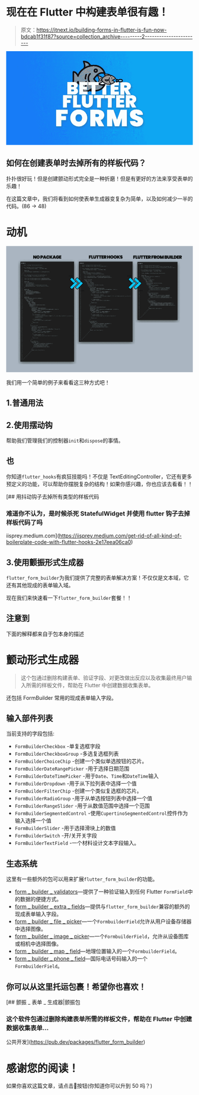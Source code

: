 # 现在在 Flutter 中构建表单很有趣！

> 原文：<https://itnext.io/building-forms-in-flutter-is-fun-now-bdcab1f31f87?source=collection_archive---------2----------------------->

![](img/6f1e9e44b2b5d660caa3457b85416de9.png)

## 如何在创建表单时去掉所有的样板代码？

扑扑很好玩！但是创建颤动形式完全是一种折磨！但是有更好的方法来享受表单的乐趣！

在这篇文章中，我们将看到如何使表单生成器变复杂为简单，以及如何减少一半的代码。(86 → 48)

# 动机

![](img/91661f6ebc965d027074eccf06c1638c.png)

我们用一个简单的例子来看看这三种方式吧！

## 1.普通用法

## 2.使用摆动钩

帮助我们管理我们的控制器`init`和`dispose`的事情。

## 也

你知道`flutter_hooks`有疯狂技能吗！不仅是 TextEditingController，它还有更多预定义的功能，可以帮助你摆脱复杂的结构！如果你感兴趣，你也应该去看看！！

[](https://iisprey.medium.com/get-rid-of-all-kind-of-boilerplate-code-with-flutter-hooks-2e17eea06ca0) [## 用抖动钩子去掉所有类型的样板代码

### 难道你不认为，是时候杀死 StatefulWidget 并使用 flutter 钩子去掉样板代码了吗

iisprey.medium.com](https://iisprey.medium.com/get-rid-of-all-kind-of-boilerplate-code-with-flutter-hooks-2e17eea06ca0) 

## 3.使用颤振形式生成器

`flutter_form_builder`为我们提供了完整的表单解决方案！不仅仅是文本域，它还有其他现成的表单输入域。

现在我们来快速看一下`flutter_form_builder`套餐！！

## 注意到

下面的解释都来自于包本身的描述

# 颤动形式生成器

> 这个包通过删除构建表单、验证字段、对更改做出反应以及收集最终用户输入所需的样板文件，帮助在 Flutter 中创建数据收集表单。

还包括 FormBuilder 常用的现成表单输入字段。

## 输入部件列表

当前支持的字段包括:

*   `FormBuilderCheckbox` -单复选框字段
*   `FormBuilderCheckboxGroup` -多选复选框列表
*   `FormBuilderChoiceChip` -创建一个类似单选按钮的芯片。
*   `FormBuilderDateRangePicker` -用于选择日期范围
*   `FormBuilderDateTimePicker` -用于`Date`、`Time`和`DateTime`输入
*   `FormBuilderDropdown` -用于从下拉列表中选择一个值
*   `FormBuilderFilterChip` -创建一个类似复选框的芯片。
*   `FormBuilderRadioGroup` -用于从单选按钮列表中选择一个值
*   `FormBuilderRangeSlider` -用于从数值范围中选择一个范围
*   `FormBuilderSegmentedControl` -使用`CupertinoSegmentedControl`控件作为输入选择一个值
*   `FormBuilderSlider` -用于选择滑块上的数值
*   `FormBuilderSwitch` -开/关开关字段
*   `FormBuilderTextField` -一个材料设计文本字段输入。

## 生态系统

这里有一些额外的包可以用来扩展`flutter_form_builder`的功能。

*   [form _ builder _ validators](https://pub.dev/packages/form_builder_validators)—提供了一种验证输入到任何 Flutter `FormField`中的数据的便捷方式。
*   [form _ builder _ extra _ fields](https://pub.dev/packages/form_builder_extra_fields)—提供与`flutter_form_builder`兼容的额外的现成表单输入字段。
*   [form _ builder _ file _ picker](https://pub.dev/packages/form_builder_file_picker)—一个`FormbuilderField`允许从用户设备存储器中选择图像。
*   [form _ builder _ image _ picker](https://pub.dev/packages/form_builder_image_picker)—一个`FormbuilderField`，允许从设备图库或相机中选择图像。
*   [form _ builder _ map _ field](https://pub.dev/packages/form_builder_map_field)—地理位置输入的一个`FormbuilderField`。
*   [form _ builder _ phone _ field](https://pub.dev/packages/form_builder_phone_field)—国际电话号码输入的一个`FormbuilderField`。

## 你可以从这里托运包裹！希望你也喜欢！

[](https://pub.dev/packages/flutter_form_builder) [## 颤振 _ 表单 _ 生成器|颤振包

### 这个软件包通过删除构建表单所需的样板文件，帮助在 Flutter 中创建数据收集表单…

公共开发](https://pub.dev/packages/flutter_form_builder) 

# 感谢您的阅读！

如果你喜欢这篇文章，请点击👏按钮(你知道你可以升到 50 吗？)